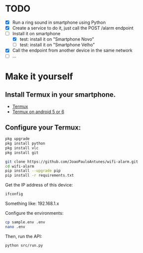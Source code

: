 # TODO

- [x] Run a ring sound in smartphone using Python
- [x] Create a service to do it, just call the POST /alarm endpoint
- [ ] Install it on smartphone
    - [x] test: install it on "Smartphone Novo"   
    - [ ] test: install it on "Smartphone Velho"   
- [x] Call the endpoint from another device in the same network
- [ ] ...

# Make it yourself

## Install Termux in your smartphone.

- [Termux](https://github.com/termux/termux-app)
- [Termux on android 5 or 6](https://github.com/termux/termux-app/wiki/Termux-on-android-5-or-6)

## Configure your Termux:

```bash
pkg upgrade
pkg install python
pkg install vlc
pkg install git

git clone https://github.com/JoaoPauloAntunes/wifi-alarm.git
cd wifi-alarm
pip install --upgrade pip
pip install -r requirements.txt
```

Get the IP address of this device:   
```bash
ifconfig
```
Something like: 192.168.1.x

Configure the environments:
```bash
cp sample.env .env
nano .env
```

Then, run the API:
```bash
python src/run.py
```
